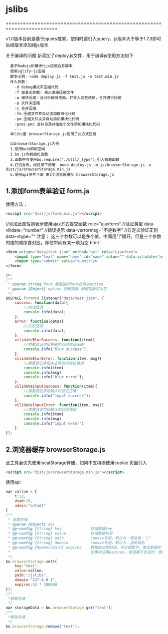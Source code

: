 # jslibs
========================================================================

v1.0版本目前是基于jquery框架，使用时请引入jquery，js版本大于等于1.7.3即可
后续版本添加纯js版本

关于编译的问题
新添加了deploy.js文件，用于编译js使用方法如下
```
  基于Nodejs的模块化js压缩合并脚本
  使用uglify-js压缩
  脚本示例: node deploy.js -f test.js -o test.min.js
  传入参数：
    -d debug模式不压缩代码
    -f 或者无参数: 表示直接压缩文件
	-m 模块压缩：会分析模块依赖，并导入这些依赖，合并进行压缩
	-p 文件夹压缩
	-c 合并压缩
	-fm 压缩文件并自动添加模块化代码
	-pm 压缩文件夹并自动添加模块化代码
	-pcm|-pmc 合并目录并给每个文件添加模块化代码
	...
  本libs里 browserStorage.js使用了此方式压缩

  以browserStorage.js为例
  1.使用bo为明明空间
  2.bo.js为初始化函数
  3.函数中可使用bo.require("./util/_type");引入依赖函数
  4.打包发布，根目录下使用  node deploy.js -m js/browserStorage.js -o dist/js/browserStorage.min.js
  5.使用api参考下面 第2个浏览器缓存 browserStorage.js
```

## 1.添加form表单验证  form.js

使用方法：
```html
<script src="dist/js/form.min.js"></script>
```
//添加此属性则表示使用ajax方式提交函数
role="ajaxform"
//验证类型
data-vilidate="number"
//错误提示
data-verrormsg="不是数字"
//自定义验证正则
data-vtype=""
注意： 这三个参数可以是多个值，中间用"|"隔开，但是三个参数的值的顺序要对应，即使中间有某一项为空
html：
```html
<form action="data/test.json" method="get" role="ajaxform">
	<input type="text" name="name" id="name" value="" data-vilidate="number" data-verrormsg="不是数字" data-vtype=""/>
	<input type="submit" value="submit"/>
</form>
```
```javascript
js:
/**
 * @param string form 需要监听form表单的action
 * @param {Object} option 回调函数 回调函数可为空
 */
BOSPACE.formMod.listener("data/test.json", {
    success: function(data){
        //成功回调
        console.info(data);
    },
    error: function(data){
        //失败回调
        console.info(data);
    },
    vilidateBlurSuccess: function(item){
        //需要验证字段失去焦点时验证正确
        console.info("blur success");
    },
    vilidateBlurError: function(item, msg){
        //需要验证字段失去焦点时验证错误
        console.info(item)
        console.info(msg)
        console.info("blur error");
    },
    vilidateInputSuccess: function(item){
        //需要验证字段输入时验证正确
        console.info("input success");
    },
    vilidateInputError: function(item, msg){
        //需要验证字段输入时验证错误
        console.info(item)
        console.info(msg)
        console.info("input error");
    }
});
```
## 2.浏览器缓存 browserStorage.js
此工具会优先使用localStorage存储，如果不支持则使用cookie
页面引入
```html
<script src="dist/js/browserStorage.min.js"></script>
```

使用api
```javascript
var vallue = {
	t:12,
	dsad:13,
	admin:"adfadf"
}
/**
 * 设置存储
 * @param {Object} obj
 * @p-config {String} key             存储数据key
 * @p-config {String} value           存储数据内容
 * @p-config {String} path            cookie专用，默认为：根目录："/"
 * @p-config {String} domain          cookie专用，默认为：当前域名
 * @p-config {Number/Date} expires    数据的过期时间，可以是数字，单位是毫秒；也可以是日期对象，表示过期时间，
 *                                    如果未设置expires，或设置不合法时，组件会默认将其设置为30天
 */
bo.browserStorage.set({
	key:"test",
	value:vallue,
	path:"/jslibs",
	domain:"127.0.0.1",
	expires:10 * 100000
});
/**
 *获取存储
 */
var storageData = bo.browserStorage.get("test");
/**
 *删除存储
 */
bo.browserStorage.remove("test");
```

